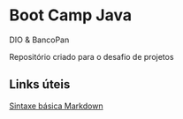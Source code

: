 # Boot Camp Java
DIO & BancoPan

Repositório criado para o desafio de projetos 

## Links úteis
[Sintaxe básica Markdown](https://www.markdownguide.org/basic-syntax)
